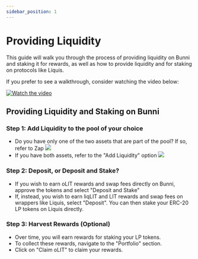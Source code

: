 ```yaml
---
sidebar_position: 1
---
```


# Providing Liquidity

This guide will walk you through the process of providing liquidity on Bunni and staking it for rewards, as well as how to provide liquidity and for staking on protocols like Liquis.

If you prefer to see a walkthrough, consider watching the video below:

[![Watch the video](http://img.youtube.com/vi/HBHGHzF_sDY/0.jpg)](https://www.youtube.com/watch?v=HBHGHzF_sDY)

Providing Liquidity and Staking on Bunni
----------------------------------------

### Step 1: Add Liquidity to the pool of your choice

*   Do you have only one of the two assets that are part of the pool? If so, refer to Zap
![](img/Zap.JPG)
*   If you have both assets, refer to the "Add Liquidity" option
![](img/add-liquidity.JPG)

### Step 2: Deposit, or Deposit and Stake?

*   If you wish to earn oLIT rewards and swap fees directly on Bunni, approve the tokens and select "Deposit and Stake"
*   If, instead, you wish to earn liqLIT and LIT rewards and swap fees on wrappers like Liquis, select "Deposit". You can then stake your ERC-20 LP tokens on Liquis directly.

### Step 3: Harvest Rewards (Optional)

*   Over time, you will earn rewards for staking your LP tokens.
*   To collect these rewards, navigate to the "Portfolio" section.
*   Click on "Claim oLIT" to claim your rewards.

